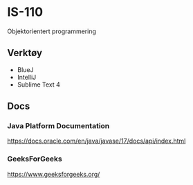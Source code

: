 # IS-110

Objektorientert programmering

## Verktøy

* BlueJ
* IntelliJ
* Sublime Text 4

## Docs

### Java Platform Documentation
https://docs.oracle.com/en/java/javase/17/docs/api/index.html


### GeeksForGeeks 
https://www.geeksforgeeks.org/

